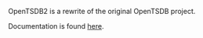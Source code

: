 OpenTSDB2 is a rewrite of the original OpenTSDB project.

Documentation is found [here](http://code.google.com/p/opentsdb2/).